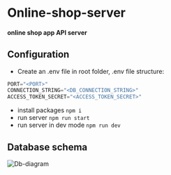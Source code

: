 # Online-shop-server
#### online shop app API server
## Configuration
* Create an .env file in root folder, .env file structure:
````ts
PORT="<PORT>"
CONNECTION_STRING="<DB_CONNECTION_STRING>"
ACCESS_TOKEN_SECRET="<ACCESS_TOKEN_SECRET>"
````
* install packages `npm i`
* run server `npm run start`
* run server in dev mode `npm run dev`
## Database schema
![Db-diagram](https://github.com/MParchan/online-shop-server/assets/85680066/5bee6a78-4ebc-4f88-8dea-a5e4ba07c613)

